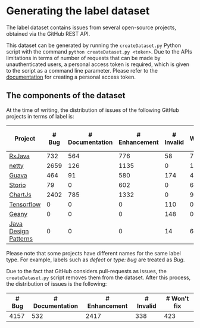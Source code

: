 # Generating the label dataset

The label dataset contains issues from several open-source projects, obtained via the GitHub REST API.

This dataset can be generated by running the `createDataset.py` Python script with the command
`python createDataset.py <token>`. Due to the APIs limitations in terms of number of requests that can be made by
unauthenticated users, a personal access token is required, which is given to the script as a command line parameter.
Please refer to
the [documentation](https://docs.github.com/en/authentication/keeping-your-account-and-data-secure/creating-a-personal-access-token)
for creating a personal access token.

## The components of the dataset

At the time of writing, the distribution of issues of the following GitHub projects in terms of label is:

| Project              | # Bug | # Documentation | # Enhancement | # Invalid | # Won't fix |
|----------------------|-------|-----------------|---------------|-----------|-------------|
| [RxJava](https://github.com/ReactiveX/RxJava)               |   732 |             564 |           776 |        58 |           7 |
| [netty](https://github.com/netty/netty)                |  2659 |             126 |          1135 |         0 |         108 |
| [Guava](https://github.com/google/guava)                |   464 |              91 |           580 |       174 |         420 |
| [Storio](https://github.com/pushtorefresh/storio)               |    79 |               0 |           602 |         0 |           6 |
| [ChartJs](https://github.com/chartjs/Chart.js)              |  2402 |             785 |          1332 |         0 |          92 |
| [Tensorflow](https://github.com/tensorflow/tensorflow)           |     0 |               0 |             0 |       110 |           0 |
| [Geany](https://github.com/geany/geany)                |     0 |               0 |             0 |       148 |           0 |
| [Java Design Patterns](https://github.com/iluwatar/java-design-patterns) |     0 |               0 |             0 |        14 |          67 |

Please note that some projects have different names for the same label type. For example, labels such as *defect* or *type: bug* are treated as *Bug*.

Due to the fact that GitHub considers pull-requests as issues, the `createDataset.py` script removes them from the dataset.
After this process, the distribution of issues is the following:

| # Bug | # Documentation | # Enhancement | # Invalid | # Won't fix |
|-------|-----------------|---------------|-----------|-------------|
| 4157  | 532             | 2417          | 338       | 423         |
